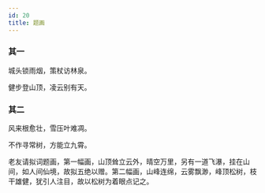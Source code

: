 ```yaml
---
id: 20
title: 题画
---
```

### 其一

城头锁雨烟，策杖访林泉。

健步登山顶，凌云别有天。

### 其二

风来根愈壮，雪压叶难凋。

不作寻常树，方能立九霄。

<p class="note">老友请拟词题画，第一幅画，山顶耸立云外，晴空万里，另有一道飞瀑，挂在山间，如人间仙境，故拟五绝以赠。第二幅画，山峰连绵，云雾飘渺，峰顶松树，枝干雄健，犹引人注目，故以松树为着眼点记之。</p>
